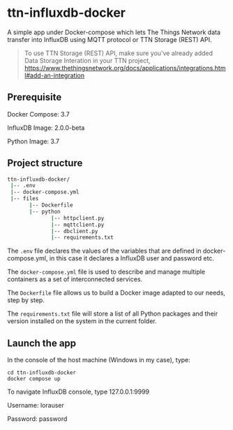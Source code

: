 # ttn-influxdb-docker

A simple app under Docker-compose which lets The Things Network data transfer into InfluxDB using MQTT protocol or TTN Storage (REST) API.

> To use TTN Storage (REST) API, make sure you've already added Data Storage Interation in your TTN project, https://www.thethingsnetwork.org/docs/applications/integrations.html#add-an-integration

## Prerequisite

Docker Compose: 3.7

InfluxDB Image: 2.0.0-beta

Python Image: 3.7

## Project structure
```bash
ttn-influxdb-docker/
 |-- .env
 |-- docker-compose.yml
 |-- files
       |-- Dockerfile
       |-- python
              |-- httpclient.py
              |-- mqttclient.py
              |-- dbclient.py
              |-- requirements.txt
```

The `.env` file declares the values of the variables that are defined in docker-compose.yml, in this case it declares a InfluxDB user and password etc.

The `docker-compose.yml` file is used to describe and manage multiple containers as a set of interconnected services.

The `Dockerfile` file allows us to build a Docker image adapted to our needs, step by step.

The `requirements.txt` file will store a list of all Python packages and their version installed on the system in the current folder.

## Launch the app
In the console of the host machine (Windows in my case), type:

```
cd ttn-influxdb-docker
docker compose up
```

To navigate InfluxDB console, type 127.0.0.1:9999

Username: lorauser

Password: password
